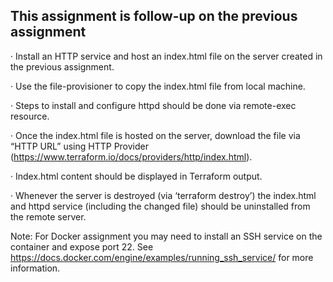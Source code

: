 ## This assignment is follow-up on the previous assignment

· Install an HTTP service and host an index.html file on the server created in the previous assignment.

· Use the file-provisioner to copy the index.html file from local machine.

· Steps to install and configure httpd should be done via remote-exec resource.

· Once the index.html file is hosted on the server, download the file via “HTTP URL” using HTTP Provider (https://www.terraform.io/docs/providers/http/index.html).

· Index.html content should be displayed in Terraform output.

· Whenever the server is destroyed (via ‘terraform destroy’) the index.html and httpd service (including the changed file) should be uninstalled from the remote server.

Note: For Docker assignment you may need to install an SSH service on the container and expose port 22. See https://docs.docker.com/engine/examples/running_ssh_service/ for more information.
